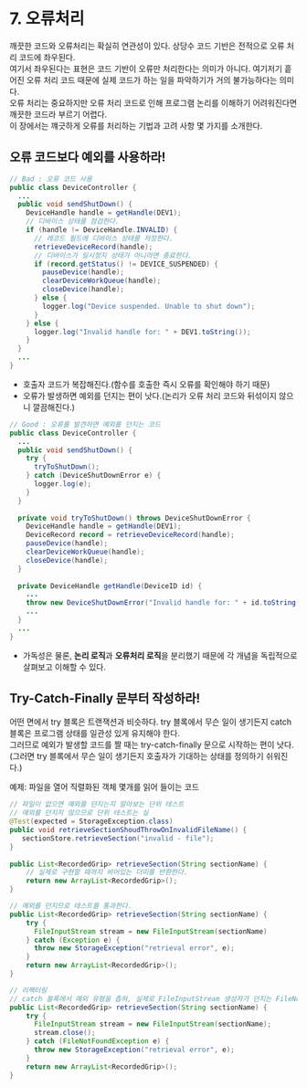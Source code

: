 # 7. 오류처리
깨끗한 코드와 오류처리는 확실히 연관성이 있다. 상당수 코드 기반은 전적으로 오류 처리 코드에 좌우된다.  
여기서 좌우된다는 표현은 코드 기반이 오류만 처리한다는 의미가 아니다. 여기저기 흩어진 오류 처리 코드 때문에 실제 코드가 하는 일을 파악하기가 거의 불가능하다는 의미다.  
오류 처리는 중요하지만 오류 처리 코드로 인해 프로그램 논리를 이해하기 어려워진다면 깨끗한 코드라 부르기 어렵다.  
이 장에서는 꺠긋하게 오류를 처리하는 기법과 고려 사항 몇 가지를 소개한다.  

## 오류 코드보다 예외를 사용하라!
~~~java
// Bad : 오류 코드 사용 
public class DeviceController {
  ...
  public void sendShutDown() {
    DeviceHandle handle = getHandle(DEV1);
    // 디바이스 상태를 점검한다.
    if (handle != DeviceHandle.INVALID) {
      // 레코드 필드에 디바이스 상태를 저장한다.
      retrieveDeviceRecord(handle);
      // 디바이스가 일시정지 상태가 아니라면 죵료한다.
      if (record.getStatus() != DEVICE_SUSPENDED) {
        pauseDevice(handle);
        clearDeviceWorkQueue(handle);
        closeDevice(handle);
      } else {
        logger.log("Device suspended. Unable to shut down");
      }
    } else {
      logger.log("Invalid handle for: " + DEV1.toString());
    }
  }
  ...
}
~~~
+ 호출자 코드가 복잡해진다.(함수를 호출한 즉시 오류를 확인해야 하기 때문)
+ 오류가 발생하면 예외를 던지는 편이 낫다.(논리가 오류 처리 코드와 뒤섞이지 않으니 깔끔해진다.)
~~~java
// Good : 오류를 발견하면 예외를 던지는 코드
public class DeviceController {
  ...
  public void sendShutDown() {
    try {
      tryToShutDown();
    } catch (DeviceShutDownError e) {
      logger.log(e);
    }
  }
    
  private void tryToShutDown() throws DeviceShutDownError {
    DeviceHandle handle = getHandle(DEV1);
    DeviceRecord record = retrieveDeviceRecord(handle);
    pauseDevice(handle); 
    clearDeviceWorkQueue(handle); 
    closeDevice(handle);
  }
  
  private DeviceHandle getHandle(DeviceID id) {
    ...
    throw new DeviceShutDownError("Invalid handle for: " + id.toString());
    ...
  }
  ...
}
~~~
+ 가독성은 물론, **논리 로직**과 **오류처리 로직**을 분리했기 때문에 각 개념을 독립적으로 살펴보고 이해할 수 있다.  

## Try-Catch-Finally 문부터 작성하라!
어떤 면에서 try 블록은 트랜잭션과 비슷하다. try 블록에서 무슨 일이 생기든지 catch 블록은 프로그램 상태를 일관성 있게 유지해야 한다.  
그러므로 예외가 발생할 코드를 짤 때는 try-catch-finally 문으로 시작하는 편이 낫다.  
(그러면 try 블록에서 무슨 일이 생기든지 호출자가 기대하는 상태를 정의하기 쉬워진다.)  

예제: 파일을 열어 직렬화된 객체 몇개를 읽어 들이는 코드
~~~java
// 파일이 없으면 예외를 던지는지 알아보는 단위 테스트
// 예외를 던지지 않으므로 단위 테스트는 실
@Test(expected = StorageException.class)
public void retrieveSectionShoudThrowOnInvalidFileName() {
   sectionStore.retrieveSection("invalid - file");
}
  
public List<RecordedGrip> retrieveSection(String sectionName) {
	// 실제로 구현할 때까지 비어있는 더미를 반환한다.
	return new ArrayList<RecordedGrip>();
}
~~~
~~~java
// 예외를 던지므로 테스트를 통과한다.
public List<RecordedGrip> retrieveSection(String sectionName) {
	try {
      FileInputStream stream = new FileInputStream(sectionName)
    } catch (Exception e) {
      throw new StorageException("retrieval error", e);
    }
	return new ArrayList<RecordedGrip>();
}
~~~
~~~java
// 리팩터링
// catch 블록에서 예외 유형을 좁혀, 실제로 FileInputStream 생성자가 던지는 FileNotFoundException을 잡아낸다.
public List<RecordedGrip> retrieveSection(String sectionName) {
	try {
	  FileInputStream stream = new FileInputStream(sectionName);
	  stream.close();
	} catch (FileNotFoundException e) {
	  throw new StorageException("retrieval error", e);
	}
	return new ArrayList<RecordedGrip>();
}
 ~~~